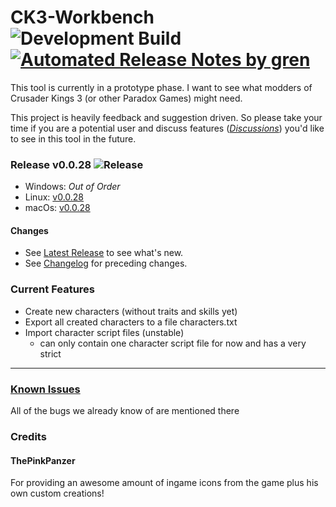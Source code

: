 # CK3-Workbench ![Development Build](https://github.com/xetra11/CK3-Workbench/workflows/Development%20Build/badge.svg) [![Automated Release Notes by gren](https://img.shields.io/badge/%F0%9F%A4%96-release%20notes-00B2EE.svg)](https://github-tools.github.io/github-release-notes/)
This tool is currently in a prototype phase.
I want to see what modders of Crusader Kings 3 (or other Paradox Games) might need.

This project is heavily feedback and suggestion driven. So please take your time if you are
a potential user and discuss features
([*Discussions*](https://github.com/xetra11/CK3-Workbench/discussions))
you'd like to see in this tool in the future.

### Release v0.0.28 ![Release](https://github.com/xetra11/CK3-Workbench/workflows/Release/badge.svg?branch=0.0.28)
* Windows: *Out of Order*
* Linux: [v0.0.28](https://github.com/xetra11/CK3-Workbench/releases/download/0.0.28/ck3-workbench_0.0.28-1_amd64.deb)
* macOs: [v0.0.28](https://github.com/xetra11/CK3-Workbench/releases/download/0.0.28/ck3-workbench-0.0.28.dmg)

#### Changes
* See [Latest Release](https://github.com/xetra11/CK3-Workbench/releases/tag/0.0.28) to see what's new.
* See [Changelog](https://github.com/xetra11/CK3-Workbench/blob/main/CHANGELOG.md) for preceding changes.

### Current Features
* Create new characters (without traits and skills yet)
* Export all created characters to a file characters.txt
* Import character script files (unstable)
  * can only contain one character script file for now and has a very strict


---
### [**Known Issues**](https://github.com/xetra11/CK3-Workbench/discussions/categories/known-issues)
All of the bugs we already know of are mentioned there

### Credits

#### ThePinkPanzer
For providing an awesome amount of ingame icons from the game plus his own custom creations! 
